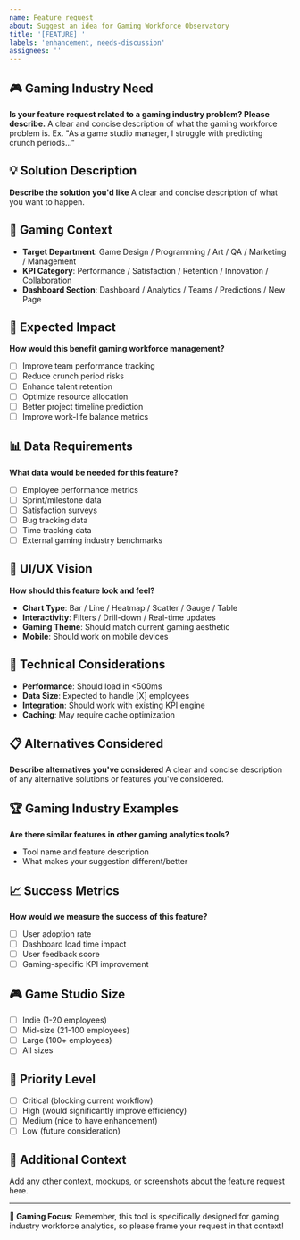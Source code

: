 ```yaml
---
name: Feature request
about: Suggest an idea for Gaming Workforce Observatory
title: '[FEATURE] '
labels: 'enhancement, needs-discussion'
assignees: ''
---
```


## 🎮 Gaming Industry Need
**Is your feature request related to a gaming industry problem? Please describe.**
A clear and concise description of what the gaming workforce problem is.
Ex. "As a game studio manager, I struggle with predicting crunch periods..."

## 💡 Solution Description
**Describe the solution you'd like**
A clear and concise description of what you want to happen.

## 🎯 Gaming Context
- **Target Department**: Game Design / Programming / Art / QA / Marketing / Management
- **KPI Category**: Performance / Satisfaction / Retention / Innovation / Collaboration
- **Dashboard Section**: Dashboard / Analytics / Teams / Predictions / New Page

## 🚀 Expected Impact
**How would this benefit gaming workforce management?**
- [ ] Improve team performance tracking
- [ ] Reduce crunch period risks
- [ ] Enhance talent retention
- [ ] Optimize resource allocation
- [ ] Better project timeline prediction
- [ ] Improve work-life balance metrics

## 📊 Data Requirements
**What data would be needed for this feature?**
- [ ] Employee performance metrics
- [ ] Sprint/milestone data
- [ ] Satisfaction surveys
- [ ] Bug tracking data
- [ ] Time tracking data
- [ ] External gaming industry benchmarks

## 🎨 UI/UX Vision
**How should this feature look and feel?**
- **Chart Type**: Bar / Line / Heatmap / Scatter / Gauge / Table
- **Interactivity**: Filters / Drill-down / Real-time updates
- **Gaming Theme**: Should match current gaming aesthetic
- **Mobile**: Should work on mobile devices

## 🔧 Technical Considerations
- **Performance**: Should load in <500ms
- **Data Size**: Expected to handle [X] employees
- **Integration**: Should work with existing KPI engine
- **Caching**: May require cache optimization

## 📋 Alternatives Considered
**Describe alternatives you've considered**
A clear and concise description of any alternative solutions or features you've considered.

## 🏆 Gaming Industry Examples
**Are there similar features in other gaming analytics tools?**
- Tool name and feature description
- What makes your suggestion different/better

## 📈 Success Metrics
**How would we measure the success of this feature?**
- [ ] User adoption rate
- [ ] Dashboard load time impact
- [ ] User feedback score
- [ ] Gaming-specific KPI improvement

## 🎮 Game Studio Size
- [ ] Indie (1-20 employees)
- [ ] Mid-size (21-100 employees)  
- [ ] Large (100+ employees)
- [ ] All sizes

## 🚀 Priority Level
- [ ] Critical (blocking current workflow)
- [ ] High (would significantly improve efficiency)
- [ ] Medium (nice to have enhancement)
- [ ] Low (future consideration)

## 📝 Additional Context
Add any other context, mockups, or screenshots about the feature request here.

---
**🎯 Gaming Focus**: Remember, this tool is specifically designed for gaming industry workforce analytics, so please frame your request in that context!
